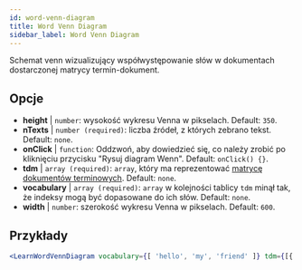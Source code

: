 ```yaml
---
id: word-venn-diagram
title: Word Venn Diagram
sidebar_label: Word Venn Diagram
---
```


Schemat venn wizualizujący współwystępowanie słów w dokumentach dostarczonej matrycy termin-dokument.

## Opcje

* __height__ | `number`: wysokość wykresu Venna w pikselach. Default: `350`.
* __nTexts__ | `number (required)`: liczba źródeł, z których zebrano tekst. Default: `none`.
* __onClick__ | `function`: Oddzwoń, aby dowiedzieć się, co należy zrobić po kliknięciu przycisku "Rysuj diagram Wenn". Default: `onClick() {}`.
* __tdm__ | `array (required)`: `array`, który ma reprezentować [matrycę dokumentów terminowych](https://en.wikipedia.org/wiki/Document-term_matrix). Default: `none`.
* __vocabulary__ | `array (required)`: `array` w kolejności tablicy `tdm` minął tak, że indeksy mogą być dopasowane do ich słów. Default: `none`.
* __width__ | `number`: szerokość wykresu Venna w pikselach. Default: `600`.


## Przykłady

```jsx live
<LearnWordVennDiagram vocabulary={[ 'hello', 'my', 'friend' ]} tdm={[{ "0": 1, "1": 1, "2": 1}, { "0": 1, "1": 0, "2": 1 }, { "0": 1, "1": 1, "2": 1}]} nTexts={2} />
```

